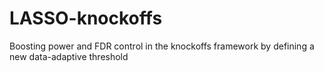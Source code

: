# LASSO-knockoffs
Boosting power and FDR control in the knockoffs framework by defining a new data-adaptive threshold
